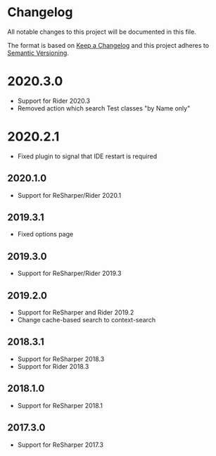 # Changelog
All notable changes to this project will be documented in this file.

The format is based on [Keep a Changelog](http://keepachangelog.com/en/1.0.0/)
and this project adheres to [Semantic Versioning](http://semver.org/spec/v2.0.0.html).

# 2020.3.0
- Support for Rider 2020.3
- Removed action which search Test classes "by Name only"

# 2020.2.1
- Fixed plugin to signal that IDE restart is required

## 2020.1.0
- Support for ReSharper/Rider 2020.1

## 2019.3.1
- Fixed options page

## 2019.3.0
- Support for ReSharper/Rider 2019.3

## 2019.2.0
- Support for ReSharper and Rider 2019.2
- Change cache-based search to context-search

## 2018.3.1
- Support for ReSharper 2018.3
- Support for Rider 2018.3

## 2018.1.0
- Support for ReSharper 2018.1

## 2017.3.0
- Support for ReSharper 2017.3
